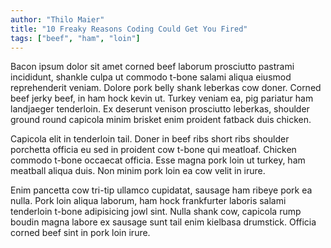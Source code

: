 ```yaml
---
author: "Thilo Maier"
title: "10 Freaky Reasons Coding Could Get You Fired"
tags: ["beef", "ham", "loin"]
---
```


Bacon ipsum dolor sit amet corned beef laborum prosciutto pastrami incididunt, shankle culpa ut commodo t-bone salami aliqua eiusmod reprehenderit veniam. Dolore pork belly shank leberkas cow doner. Corned beef jerky beef, in ham hock kevin ut. Turkey veniam ea, pig pariatur ham landjaeger tenderloin. Ex deserunt venison prosciutto leberkas, shoulder ground round capicola minim brisket enim proident fatback duis chicken.

Capicola elit in tenderloin tail. Doner in beef ribs short ribs shoulder porchetta officia eu sed in proident cow t-bone qui meatloaf. Chicken commodo t-bone occaecat officia. Esse magna pork loin ut turkey, ham meatball aliqua duis. Non minim pork loin ea cow velit in irure.

Enim pancetta cow tri-tip ullamco cupidatat, sausage ham ribeye pork ea nulla. Pork loin aliqua laborum, ham hock frankfurter laboris salami tenderloin t-bone adipisicing jowl sint. Nulla shank cow, capicola rump boudin magna labore ex sausage sunt tail enim kielbasa drumstick. Officia corned beef sint in pork loin irure.
